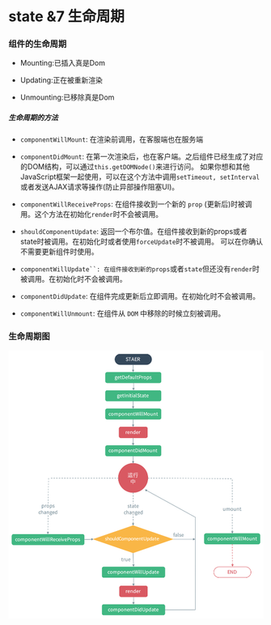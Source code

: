 # state &7 生命周期

### 组件的生命周期

* Mounting:已插入真是Dom

* Updating:正在被重新渲染

* Unmounting:已移除真是Dom

##### 生命周期的方法

* `componentWillMount`: 在渲染前调用，在客服端也在服务端

* `componentDidMount`: 在第一次渲染后，也在客户端。之后组件已经生成了对应的DOM结构，可以通过`this.getDOMNode()`来进行访问。 如果你想和其他JavaScript框架一起使用，可以在这个方法中调用`setTimeout, setInterval`或者发送AJAX请求等操作(防止异部操作阻塞UI)。

* `componentWillReceiveProps`: 在组件接收到一个新的 `prop` (更新后)时被调用。这个方法在初始化`render`时不会被调用。

* `shouldComponentUpdate`: 返回一个布尔值。在组件接收到新的props或者state时被调用。在初始化时或者使用`forceUpdate`时不被调用。 
可以在你确认不需要更新组件时使用。

* `componentWillUpdate``: 在组件接收到新的props`或者`state`但还没有`render`时被调用。在初始化时不会被调用。

* `componentDidUpdate`: 在组件完成更新后立即调用。在初始化时不会被调用。

* `componentWillUnmount`: 在组件从 `DOM` 中移除的时候立刻被调用。

### 生命周期图

![](/assets/f616a6cad60f20b13a1ef44e9ef2e16d38beec0b.png)